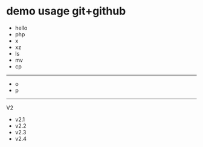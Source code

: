 # demo usage git+github
- hello
- php
- x
- xz
- ls
- mv
- cp
-----------------
* o
* p
-----------------
V2
* v2.1
* v2.2
* v2.3
* v2.4